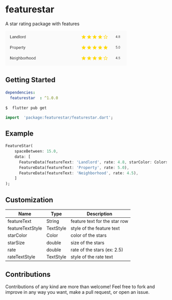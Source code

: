 # featurestar  
  
A star rating package with features  

<img src="https://github.com/buraktabn/featurestar/raw/master/images/img0.png" />
  
## Getting Started

```yaml
dependencies:  
  featurestar  : ^1.0.0
```

```console
$  flutter pub get
```

```dart
import  'package:featurestar/featurestar.dart';
```

## Example

```dart
FeatureStar(  
	spaceBetween: 15.0,
	data: [  
	  FeatureData(featureText: 'Landlord', rate: 4.8, starColor: Colors.red),  
	  FeatureData(featureText: 'Property', rate: 5.0),  
	  FeatureData(featureText: 'Neighborhood', rate: 4.5),  
	]
);
```
## Customization

|Name|  Type| Description|
|--|--|--|
| featureText |String  | feature text for the star row |
|featureTextStyle  | TextStyle | style of the feature text |
| starColor | Color | color of the stars |
| starSize | double | size of the stars |
| rate | double | rate of the stars (ex: 2.5) |
| rateTextStyle | TextStyle  | style of the rate text |

## Contributions

Contributions of any kind are more than welcome! Feel free to fork and improve in any way you want, make a pull request, or open an issue.
